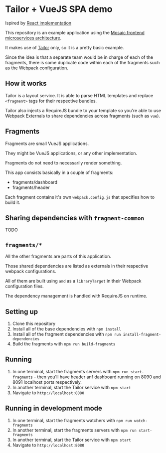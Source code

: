 # Tailor + VueJS SPA demo

Ispired by [React implementation](https://github.com/tsnolan23/tailor-react-spa)

This repository is an example application using the [Mosaic frontend microservices architecture](https://mosaic9.org).

It makes use of [Tailor](https://github.com/zalando/tailor) only, so it is a pretty basic example.

Since the idea is that a separate team would be in charge of each of the fragments, there is some duplicate code within each of the fragments such as the Webpack configuration.

## How it works

Tailor is a layout service. It is able to parse HTML templates and replace `<fragment>` tags for their respective bundles.

Tailor also injects a RequireJS bundle to your template so you're able to use Webpack Externals to share dependencies across fragments (such as `vue`).

## Fragments

Fragments are small VueJS applications. 

They might be VueJS applications, or any other implementation.

Fragments do not need to necessarily render something. 

This app consists basically in a couple of fragments:

 - fragments/dashboard
 - fragments/header

Each fragment contains it's own `webpack.config.js` that specifies how to build it.

## Sharing dependencies with `fragment-common`

TODO

## `fragments/*`

All the other fragments are parts of this application.

Those shared dependencies are listed as externals in their respective webpack configurations.

All of them are built using `amd` as a `libraryTarget` in their Webpack configuration files.

The dependency management is handled with RequireJS on runtime.

## Setting up

1. Clone this repository
1. Install all of the base dependencies with `npm install`
1. Install all of the fragment dependencies with `npm run install-fragment-dependencies`
1. Build the fragments with `npm run build-fragments`

## Running

1. In one terminal, start the fragments servers with `npm run start-fragments` - then you'll have header anf dashboard running on 8090 and 8091 localhost ports respectively.
1. In another terminal, start the Tailor service with `npm start`
1. Navigate to `http://localhost:8080`

## Running in development mode

1. In one terminal, start the fragments watchers with `npm run watch-fragments`
1. In another terminal, start the fragments servers with `npm run start-fragments`
1. In another terminal, start the Tailor service with `npm start`
1. Navigate to `http://localhost:8080`

